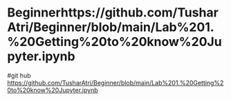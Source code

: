 # Beginnerhttps://github.com/TusharAtri/Beginner/blob/main/Lab%201.%20Getting%20to%20know%20Jupyter.ipynb

#git hub https://github.com/TusharAtri/Beginner/blob/main/Lab%201.%20Getting%20to%20know%20Jupyter.ipynb
